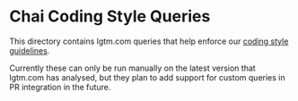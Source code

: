 # Chai Coding Style Queries

This directory contains lgtm.com queries that help enforce our
[coding style guidelines](https://github.com/chaijs/chai/wiki/Chai-Coding-Style-Guide).

Currently these can only be run manually on the latest version that lgtm.com has
analysed, but they plan to add support for custom queries in PR integration in
the future.
